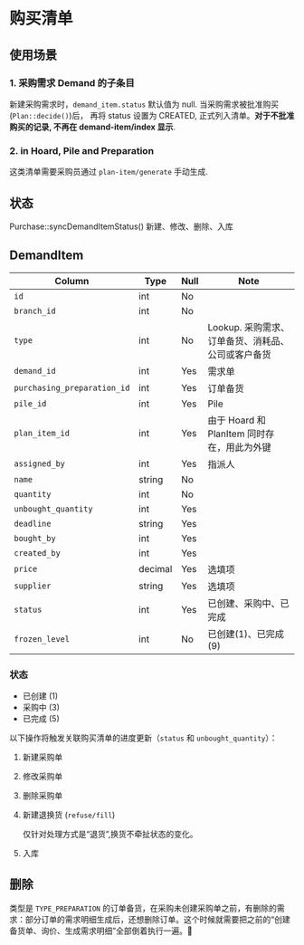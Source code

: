 # 购买清单

使用场景
---------------------------------------------------------------------------

### 1. 采购需求 Demand 的子条目
新建采购需求时，`demand_item.status` 默认值为 null. 
当采购需求被批准购买 (`Plan::decide()`)后，
再将 status 设置为 CREATED, 正式列入清单。**对于不批准购买的记录,
不再在 demand-item/index 显示**.

### 2. in Hoard, Pile and Preparation

这类清单需要采购员通过 `plan-item/generate` 手动生成.

状态
---------------------------------------------------------------------------

Purchase::syncDemandItemStatus()
新建、修改、删除、入库

DemandItem
---------------------------------------------------------------------------
Column                              | Type      | Null | Note
------------------------------------|-----------|------|-------
`id`                                | int       | No   | 
`branch_id`                         | int       | No   |
`type`                              | int       | No   | Lookup. 采购需求、订单备货、消耗品、公司或客户备货
`demand_id`                         | int       | Yes  | 需求单
`purchasing_preparation_id`         | int       | Yes  | 订单备货
`pile_id`                           | int       | Yes  | Pile
`plan_item_id`                      | int       | Yes  | 由于 Hoard 和 PlanItem 同时存在，用此为外键
`assigned_by`                       | int       | Yes  | 指派人
`name`                              | string    | No   | 
`quantity`                          | int       | No   | 
`unbought_quantity`                 | int       | Yes  | 
`deadline`                          | string    | Yes  | 
`bought_by`                         | int       | Yes  | 
`created_by`                        | int       | Yes  |
`price`                             | decimal   | Yes  | 选填项 
`supplier`                          | string    | Yes  | 选填项
`status`                            | int       | Yes  | 已创建、采购中、已完成
`frozen_level`                      | int       | No   | 已创建(1)、已完成(9)

### 状态

- 已创建 (1)
- 采购中 (3)
- 已完成 (5)

以下操作将触发关联购买清单的进度更新（`status` 和 `unbought_quantity`）：

1. 新建采购单
2. 修改采购单
3. 删除采购单
4. 新建退换货 (`refuse/fill`)
   
   仅针对处理方式是“退货”,换货不牵扯状态的变化。
5. 入库


删除
---------------------------------------------------------------------------
类型是 `TYPE_PREPARATION` 的订单备货，在采购未创建采购单之前，有删除的需求：部分订单的需求明细生成后，还想删除订单。这个时候就需要把之前的“创建备货单、询价、生成需求明细”全部倒着执行一遍。
